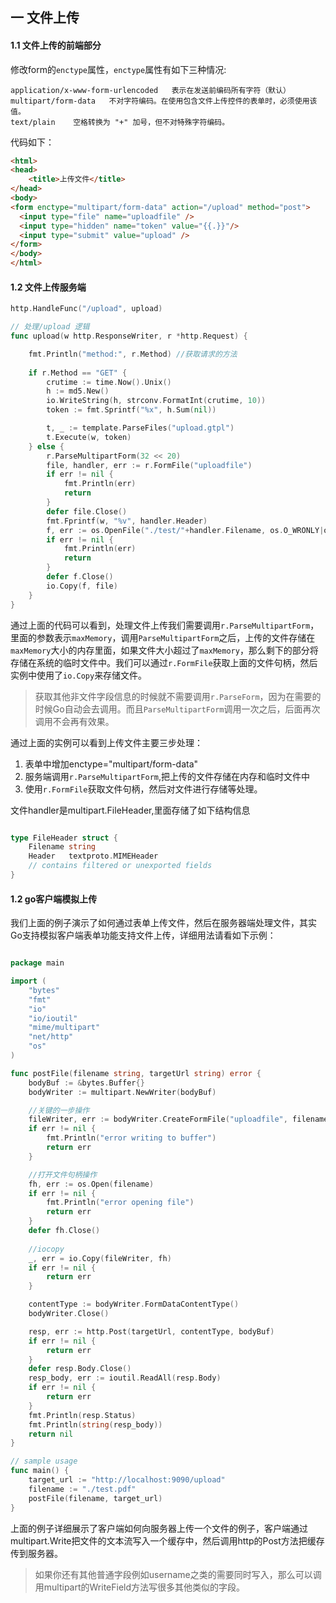 ## 一 文件上传
#### 1.1 文件上传的前端部分
修改form的`enctype`属性，`enctype`属性有如下三种情况:
```
application/x-www-form-urlencoded   表示在发送前编码所有字符（默认）
multipart/form-data	  不对字符编码。在使用包含文件上传控件的表单时，必须使用该值。
text/plain	  空格转换为 "+" 加号，但不对特殊字符编码。
```
代码如下：
```html
<html>
<head>
	<title>上传文件</title>
</head>
<body>
<form enctype="multipart/form-data" action="/upload" method="post">
  <input type="file" name="uploadfile" />
  <input type="hidden" name="token" value="{{.}}"/>
  <input type="submit" value="upload" />
</form>
</body>
</html>
```
#### 1.2 文件上传服务端
```Go
http.HandleFunc("/upload", upload)

// 处理/upload 逻辑
func upload(w http.ResponseWriter, r *http.Request) {

    fmt.Println("method:", r.Method) //获取请求的方法
    
	if r.Method == "GET" {
		crutime := time.Now().Unix()
		h := md5.New()
		io.WriteString(h, strconv.FormatInt(crutime, 10))
		token := fmt.Sprintf("%x", h.Sum(nil))

		t, _ := template.ParseFiles("upload.gtpl")
		t.Execute(w, token)
	} else {
		r.ParseMultipartForm(32 << 20)
		file, handler, err := r.FormFile("uploadfile")
		if err != nil {
			fmt.Println(err)
			return
		}
		defer file.Close()
		fmt.Fprintf(w, "%v", handler.Header)
		f, err := os.OpenFile("./test/"+handler.Filename, os.O_WRONLY|os.O_CREATE, 0666)  // 此处假设当前目录下已存在test目录
		if err != nil {
			fmt.Println(err)
			return
		}
		defer f.Close()
		io.Copy(f, file)
	}
}
```
通过上面的代码可以看到，处理文件上传我们需要调用`r.ParseMultipartForm`，里面的参数表示`maxMemory`，调用`ParseMultipartForm`之后，上传的文件存储在`maxMemory`大小的内存里面，如果文件大小超过了`maxMemory`，那么剩下的部分将存储在系统的临时文件中。我们可以通过`r.FormFile`获取上面的文件句柄，然后实例中使用了`io.Copy`来存储文件。

>获取其他非文件字段信息的时候就不需要调用`r.ParseForm`，因为在需要的时候Go自动会去调用。而且`ParseMultipartForm`调用一次之后，后面再次调用不会再有效果。

通过上面的实例可以看到上传文件主要三步处理：

1. 表单中增加enctype="multipart/form-data"
2. 服务端调用`r.ParseMultipartForm`,把上传的文件存储在内存和临时文件中
3. 使用`r.FormFile`获取文件句柄，然后对文件进行存储等处理。

文件handler是multipart.FileHeader,里面存储了如下结构信息
```Go

type FileHeader struct {
	Filename string
	Header   textproto.MIMEHeader
	// contains filtered or unexported fields
}
```

#### 1.2 go客户端模拟上传

我们上面的例子演示了如何通过表单上传文件，然后在服务器端处理文件，其实Go支持模拟客户端表单功能支持文件上传，详细用法请看如下示例：
```Go

package main

import (
	"bytes"
	"fmt"
	"io"
	"io/ioutil"
	"mime/multipart"
	"net/http"
	"os"
)

func postFile(filename string, targetUrl string) error {
	bodyBuf := &bytes.Buffer{}
	bodyWriter := multipart.NewWriter(bodyBuf)

	//关键的一步操作
	fileWriter, err := bodyWriter.CreateFormFile("uploadfile", filename)
	if err != nil {
		fmt.Println("error writing to buffer")
		return err
	}

	//打开文件句柄操作
	fh, err := os.Open(filename)
	if err != nil {
		fmt.Println("error opening file")
		return err
	}
	defer fh.Close()
	
	//iocopy
	_, err = io.Copy(fileWriter, fh)
	if err != nil {
		return err
	}

	contentType := bodyWriter.FormDataContentType()
	bodyWriter.Close()

	resp, err := http.Post(targetUrl, contentType, bodyBuf)
	if err != nil {
		return err
	}
	defer resp.Body.Close()
	resp_body, err := ioutil.ReadAll(resp.Body)
	if err != nil {
		return err
	}
	fmt.Println(resp.Status)
	fmt.Println(string(resp_body))
	return nil
}

// sample usage
func main() {
	target_url := "http://localhost:9090/upload"
	filename := "./test.pdf"
	postFile(filename, target_url)
}

```
上面的例子详细展示了客户端如何向服务器上传一个文件的例子，客户端通过multipart.Write把文件的文本流写入一个缓存中，然后调用http的Post方法把缓存传到服务器。

>如果你还有其他普通字段例如username之类的需要同时写入，那么可以调用multipart的WriteField方法写很多其他类似的字段。
